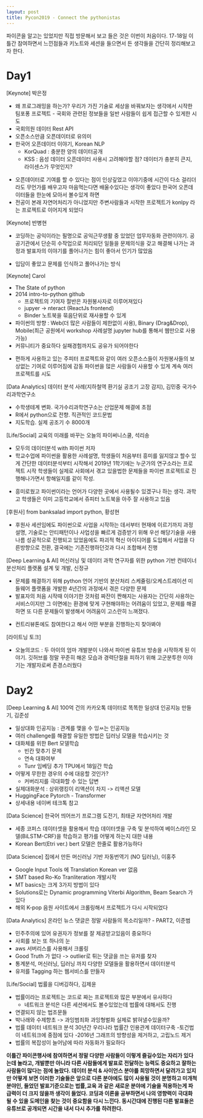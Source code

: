 ```yaml
---
layout: post
title: Pycon2019 - Connect the pythonistas
---
```


파이콘을 알고는 있었지만 직접 방문해서 보고 들은 것은 이번이 처음이다. 17-18일 이틀간 참여하면서 느낀점들과 키노트와 세션을 들으면서 든 생각들을 간단히 정리해보고자 한다.

# Day1
[Keynote] 박은정
- 왜 프로그래밍을 하는가? 우리가 가진 기술로 세상을 바꿔보자는 생각에서 시작한 팀포퐁 프로젝트 - 국회와 관련된 정보들을 일반 사람들이 쉽게 접근할 수 있게한 시도
- 국회의원 데이터 Rest API
- 오픈소스만큼 오픈데이터로 유의미
- 한국어 오픈데이터 이야기, Korean NLP
    - KorQuad : 충분한 양의 데이터공개
    - KSS     : 음성 데이터
    오픈데이터 사용시 고려해야할 점? 데이터가 충분히 큰지, 라이센스가 무엇인지?
* 오픈데이터로 기여를 할 수 있다는 점이 인상깊었고 이야기중에 시간이 다소 걸리더라도 무언가를 배우고자 마음먹는다면 배울수있다는 생각이 좋았다
  한국어 오픈데이터들을 한눈에 모아서 볼수있게 하면  
* 전공이 본래 자연어처리가 아니었지만 주변사람들과 시작한 프로젝트가 konlpy 라는 프로젝트로 이어지게 되었다   
        
[Keynote] 반병현
- 코딩하는 공익이라는 필명으로 공익근무생활 중 있었던 업무자동화 관련이야기. 공공기관에서 단순히 수작업으로 처리되던 일들을 문제의식을 갖고 해결해 나가는 과정과
발표자의 이야기를 풀어나가는 힘이 좋아서 인기가 많았음
* 입담이 좋았고 문제를 인식하고 풀어나가는 방식  

[Keynote] Carol
- The State of python
- 2014 intro-to-python github
    - 프로젝트의 기여자 절반은 자원봉사자로 이루어져있다
    - jupyer -> nteract (ReactJs frontend) 
    - Binder 노트북을 묶음단위로 재사용할 수 있게
- 파이썬의 방향 : Web(더 많은 사람들이 제한없이 사용), Binary (Drag&Drop), Mobile(최근 공원에서 workshop 사례설명 jupyter hub를 통해서 웹만으로 사용가능)
- 커뮤니티가 중요하다 실패경험까지도 공유가 되어야한다
* 편하게 사용하고 있는 주피터 프로젝트와 같이 여러 오픈소스들이 자원봉사들의 보상없는 기여로 이루어짐에 감동
  파이썬을 많은 사람들이 사용할 수 있게 계속 여러프로젝트를 시도  
  
[Data Analytics] 데이터 분석 사례(지하철역 환기실 공조기 고장 감지), 김민중 국가수리과학연구소
- 수학생테계 변화. 국가수리과학연구소는 산업문제 해결에 초점
- R에서 python으로 전향. 직관적인 코드문법
- 지도학습. 실제 공조기 수 8000개  

[Life/Social] 교육의 미래를 바꾸는 오늘의 파이써니스쿨, 석리송
- 모두의 데이터분석 with 파이썬 저자
- 학교수업에 파이썬을 활용한 사례설명, 학생들이 처음부터 흥미를 잃지않고 할수 있게 간단한 데이터분석부터 시작해서 2019년 1학기에는 누군가의 연구소라는 프로젝트 시작
  학생들이 실제로 사회에서 겪고 있을법한 문제들을 파이썬 프로젝트로 진행해나가면서 항해일지를 같이 작성. 
* 흥미로웠고 파이썬이라는 언어가 다양한 곳에서 사용될수 있겠구나 하는 생각. 과학고 학생들은 이미 고등학교에서 쥬피터 노트북을 아주 잘 사용하고 있음  

[후원사] from banksalad import python, 황성현
- 후원사 세션임에도 파이썬으로 사업을 시작하는 데서부터 현재에 이르기까지 과정설명, 기술로는 안티패턴이나 사업성을 빠르게 검증받기 위해 우선 해당기술을 사용
  나름 성공적으로 진행되고 있었음에도 파괴적 혁신 아이디어를 도입해서 사업을 다른방향으로 전환, 결국에는 기존진행하던것과 다시 조합해서 진행  
  
[Deep Learning & AI] 머신러닝 및 데이터 과학 연구자를 위한 python 기반 컨테이너 분산처리 플랫폼 설계 및 개발, 신정규
- 문제를 해결하기 위해 python 언어 기반의 분산처리 스케쥴링/오케스트레이션 미들웨어 플랫폼을 개발한 4년간의 과정에서 겪은 다양한 문제
- 발표자의 처음 시작때 이야기한 것처럼 짜잔이 짠해지는 
    사용자는 간단히 사용하는 서비스이지만 그 이면에는 환경에 맞게 구현해야하는 어려움이 있었고, 문제를 해결하면 또 다른 문제들이 발생해서 어려움이 고스란히 느껴졌다.
* 컨트리뷰톤에도 참여한다고 해서 어떤 부분을 진행하는지 찾아봐야  

[라이트닝 토크]
- 오늘의코드 : 두 아이의 엄마 개발분이 나와서 파이썬 유튜브 방송을 시작하게 된 이야기. 깃허브를 정말 꾸준히 해온 모습과 경력단절을 피하기 위해 고군분투한 이야기는 개발자로써 존경스러웠다  
  
  
# Day2
[Deep Learning & AI] 100억 건의 카카오톡 데이터로 똑똑한 일상대 인공지능 만들기, 김준성
- 일상대화 인공지능 : 관계를 맺을 수 잉ㅆ는 인공지능
- 여러 challenge를 해결할 유일한 방법은 딥러닝 모델을 학습시키는 것 
- 대화체를 위한 Bert 모델학습
    - 빈칸 맞추기 문제
    - 연속 대화여부
    - Tunr 임베딩 추가 TPU에서 18일간 학습
- 어떻게 무한한 경우의 수에 대응할 것인가?
    - 커버리지를 극대화할 수 있는 답변
- 실제대화분석 : 상위랭킹이 리액션이 차지 -> 리액션 모델
- HuggingFace Pytorch - Transformer
- 상세내용 네이버 테크톡 참고  

[Data Science] 한국어 띄어쓰기 프로그램 도전기, 최태균 자연어처리 개발
- 세종 코퍼스 데이터셋을 활용해서 학습 데이터셋을 구축 및 분석하여 베이스라인 모델(BiLSTM-CRF)을 학습하고 평가를 어떻게 하는지 대한 내용
- Korean Bert(Etri ver.) bert 모델은 한줄로 활용가능하다  

[Data Science] 집에서 만든 머신러닝 기반 자동번역기 (NO 딥러닝), 이홍주
- Google Input Tools 에 Translation Korean ver 없음
- SMT based Ro-Ko Tranliteration 개발시작
- MT basics는 크게 3가지 방법이 있다
- Solutions로는 Dynamic programming Viterbi Algorithm, Beam Search 가 있다
- 해외 K-pop 음원 사이트에서 크롤링해서 프로젝트가 다시 시작되었다  

[Data Analytics] 온라인 뉴스 댓글은 정말 사람들의 목소리일까? - PART2, 이준범
- 민주주의에 있어 유권자가 정보를 잘 제공받고있음이 중요하다
- 사회를 보는 또 하나의 눈
- aws 서버리스를 사용해서 크롤링
- Good Truth 가 없다 -> outlier로 튀는 댓글을 쓰는 유저를 찾자
- 통계분석, 머신러닝, 딥러닝 까지 다양한 모델들을 활용하면서 데이터분석
- 유저를 Tagging 하는 웹서비스를 만들자  

[Life/Social] 법률을 디버깅하다, 김제윤
- 법률이라는 프로젝트는 코드로 짜는 프로젝트와 많은 부분에서 유사하다
    - 네트워크 분석은 다른 세션에서도 볼수있었는데 법률에 대해서도 진행
- 연결되지 않는 법조문들
- 박나래와 수제향초 -> 과잉범죄화 과잉형벌화 실제로 밝혀낼수있을까?
- 법률 데이터 네트워크 분석 30년간 우리나라 법률간 인용관계 데이터구축
    -토건법이 네트워크에 중점에 있다
    -2016년 그래프의 방향성을 제거하고, 고립노드 제거
- 법률의 복잡성이 늘어남에 따라 자동화가 필요하다    

**이틀간 파이콘행사에 참여하면서 정말 다양한 사람들이 이렇게 즐길수있는 자리가 있다는데 놀라고, 개발뿐만 아니라 다른 사람들에게 발표로 전달하는 능력도 중요하고 잘하는 사람들이 많다는 점에 놀랐다. 데이터 분석 & 사이언스 분야를 희망하면서 달려가고 있지만 어떻게 보면 이러한 기술들은 앞으로 다른 분야에도 많이 사용될 것이 분명하고 미개척 분야인, 들었던 발표기준으로는 법률,교육 과 같은 새로운 분야에 기술을 적용하는게 파급력이 더 크지 않을까 생각이 들었다. 코딩과 이론을 공부하면서 나의 영향력이 극대화 될 수 있을 도메인을 찾는 것이 중요함을 다시 느낀다. 동시간대에 진행된 다른 발표들은 유튜브로 공개되면 시간을 내서 다시 추가를 하려한다.**
 
  







